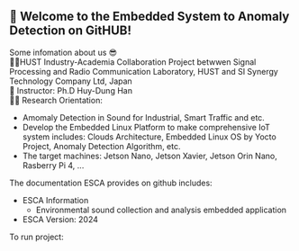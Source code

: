 ## 🤗 Welcome to the Embedded System to Anomaly Detection on GitHUB!  

Some infomation about us 😎  
🙋‍♀️HUST Industry-Academia Collaboration Project betwwen Signal Processing and Radio Communication Laboratory, HUST and SI Synergy Technology Company Ltd, Japan  
🧙 Instructor: Ph.D Huy-Dung Han  
👩‍💻 Research Orientation: 
+ Amomaly Detection in Sound for Industrial, Smart Traffic and etc.
+ Develop the Embedded Linux Platform to make comprehensive IoT system includes: Clouds Architecture, Embedded Linux OS by Yocto Project, Anomaly Detection Algorithm, etc. 
+ The target machines: Jetson Nano, Jetson Xavier, Jetson Orin Nano, Rasberry Pi 4, ...

The documentation ESCA provides on github includes:
* ESCA Information
  * Environmental sound collection and analysis embedded application
* ESCA Version: 2024

To run project:

